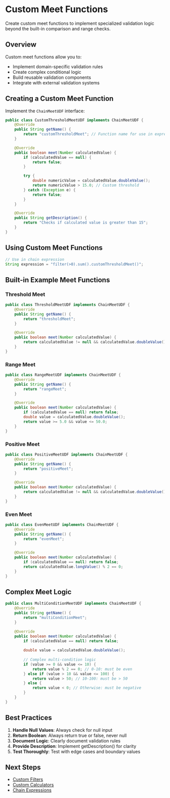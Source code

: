 # Custom Meet Functions

Create custom meet functions to implement specialized validation logic beyond the built-in comparison and range checks.

## Overview

Custom meet functions allow you to:
- Implement domain-specific validation rules
- Create complex conditional logic
- Build reusable validation components
- Integrate with external validation systems

## Creating a Custom Meet Function

Implement the `ChainMeetUDF` interface:

```java
public class CustomThresholdMeetUDF implements ChainMeetUDF {
    @Override
    public String getName() {
        return "customThresholdMeet"; // Function name for use in expressions
    }

    @Override
    public boolean meet(Number calculatedValue) {
        if (calculatedValue == null) {
            return false;
        }

        try {
            double numericValue = calculatedValue.doubleValue();
            return numericValue > 15.0; // Custom threshold
        } catch (Exception e) {
            return false;
        }
    }

    @Override
    public String getDescription() {
        return "Checks if calculated value is greater than 15";
    }
}
```

## Using Custom Meet Functions

```java
// Use in chain expression
String expression = "filter(>0).sum().customThresholdMeet()";
```

## Built-in Example Meet Functions

### Threshold Meet

```java
public class ThresholdMeetUDF implements ChainMeetUDF {
    @Override
    public String getName() {
        return "thresholdMeet";
    }

    @Override
    public boolean meet(Number calculatedValue) {
        return calculatedValue != null && calculatedValue.doubleValue() >= 10.0;
    }
}
```

### Range Meet

```java
public class RangeMeetUDF implements ChainMeetUDF {
    @Override
    public String getName() {
        return "rangeMeet";
    }

    @Override
    public boolean meet(Number calculatedValue) {
        if (calculatedValue == null) return false;
        double value = calculatedValue.doubleValue();
        return value >= 5.0 && value <= 50.0;
    }
}
```

### Positive Meet

```java
public class PositiveMeetUDF implements ChainMeetUDF {
    @Override
    public String getName() {
        return "positiveMeet";
    }

    @Override
    public boolean meet(Number calculatedValue) {
        return calculatedValue != null && calculatedValue.doubleValue() > 0.0;
    }
}
```

### Even Meet

```java
public class EvenMeetUDF implements ChainMeetUDF {
    @Override
    public String getName() {
        return "evenMeet";
    }

    @Override
    public boolean meet(Number calculatedValue) {
        if (calculatedValue == null) return false;
        return calculatedValue.longValue() % 2 == 0;
    }
}
```

## Complex Meet Logic

```java
public class MultiConditionMeetUDF implements ChainMeetUDF {
    @Override
    public String getName() {
        return "multiConditionMeet";
    }

    @Override
    public boolean meet(Number calculatedValue) {
        if (calculatedValue == null) return false;
        
        double value = calculatedValue.doubleValue();
        
        // Complex multi-condition logic
        if (value >= 0 && value <= 10) {
            return value % 2 == 0; // 0-10: must be even
        } else if (value > 10 && value <= 100) {
            return value > 50; // 10-100: must be > 50
        } else {
            return value < 0; // Otherwise: must be negative
        }
    }
}
```

## Best Practices

1. **Handle Null Values**: Always check for null input
2. **Return Boolean**: Always return true or false, never null
3. **Document Logic**: Clearly document validation rules
4. **Provide Description**: Implement getDescription() for clarity
5. **Test Thoroughly**: Test with edge cases and boundary values

## Next Steps

- [Custom Filters](./custom-filters.md)
- [Custom Calculators](./custom-calculators.md)
- [Chain Expressions](../expressions/chain/overview.md)

